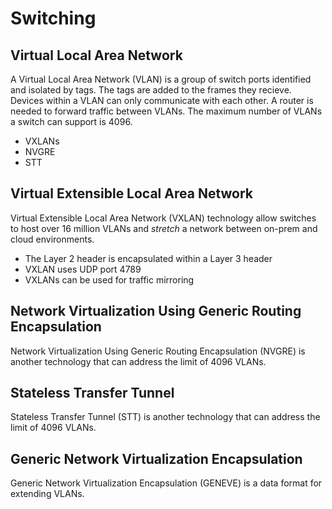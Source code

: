 # Switching

## Virtual Local Area Network
A Virtual Local Area Network (VLAN) is a group of switch ports identified and isolated by tags. The tags are added to the frames they recieve. Devices within a VLAN can only communicate with each other. A router is needed to forward traffic between VLANs. The maximum number of VLANs a switch can support is 4096. 
* VXLANs
* NVGRE
* STT

## Virtual Extensible Local Area Network
Virtual Extensible Local Area Network (VXLAN) technology allow switches to host over 16 million VLANs and *stretch* a network between on-prem and cloud environments. 
* The Layer 2 header is encapsulated within a Layer 3 header
* VXLAN uses UDP port 4789
* VXLANs can be used for traffic mirroring

## Network Virtualization Using Generic Routing Encapsulation 
Network Virtualization Using Generic Routing Encapsulation (NVGRE) is another technology that can address the limit of 4096 VLANs. 

## Stateless Transfer Tunnel 
Stateless Transfer Tunnel (STT) is another technology that can address the limit of 4096 VLANs.

## Generic Network Virtualization Encapsulation
Generic Network Virtualization Encapsulation (GENEVE) is a data format for extending VLANs. 